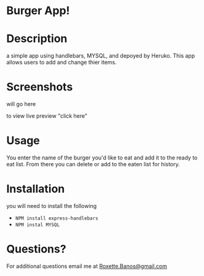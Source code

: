 # Burger App!

# Description 
a simple app using handlebars, MYSQL, and depoyed by Heruko. This app allows users to add and change thier items. 

# Screenshots 
will go here 

to view live preview "click here"


# Usage 
You enter the name of the burger you'd like to eat and add it to the ready to eat list. From there you can delete or add to the eaten list for history. 

# Installation 
you will need to install the following 
* <code>NPM install express-handlebars</code>
* <code>NPM instal MYSQL</code>


# Questions? 
For additional questions email me at Roxette.Banos@gmail.com